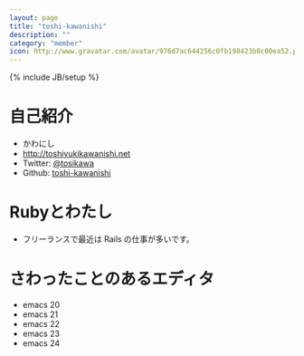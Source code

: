 ```yaml
---
layout: page
title: "toshi-kawanishi"
description: ""
category: "member"
icon: http://www.gravatar.com/avatar/976d7ac644256c0fb198423b0c00ea52.png
---
```

{% include JB/setup %}

# 自己紹介

* かわにし
* http://toshiyukikawanishi.net
* Twitter: [@tosikawa](https://twitter.com/tosikawa)
* Github: [toshi-kawanishi](https://github.com/toshi-kawanishi)

# Rubyとわたし

* フリーランスで最近は Rails の仕事が多いです。

# さわったことのあるエディタ

* emacs 20
* emacs 21
* emacs 22
* emacs 23
* emacs 24
